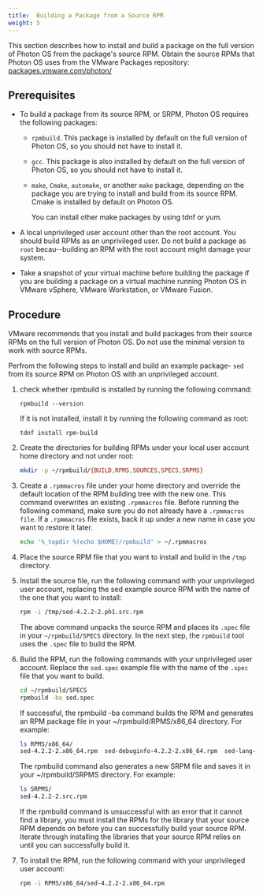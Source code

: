 ```yaml
---
title:  Building a Package from a Source RPM
weight: 5
---
```


This section describes how to install and build a package on the full version of Photon OS from the package's source RPM. Obtain the source RPMs that Photon OS uses from the VMware Packages repository: [packages.vmware.com/photon/](https://packages.vmware.com/photon)


## Prerequisites

- To build a package from its source RPM, or SRPM, Photon OS requires the following packages:  

    * `rpmbuild`. This package is installed by default on the full version of Photon OS, so you should not have to install it. 
    * `gcc`. This package is also installed by default on the full version of Photon OS, so you should not have to install it. 
    * `make`, `Cmake`, `automake`, or another `make` package, depending on the package you are trying to install and build from its source RPM. Cmake is installed by default on Photon OS. 
        
        You can install other make packages by using tdnf or yum.  

- A local unprivileged user account other than the root account. You should build RPMs as an unprivileged user. Do not build a package as `root` becau--building an RPM with the root account might damage your system. 
- Take a snapshot of your virtual machine before building the package if you are building a package on a virtual machine running Photon OS in VMware vSphere, VMware Workstation, or VMware Fusion.


## Procedure

VMware recommends that you install and build packages from their source RPMs on the full version of Photon OS. Do not use the minimal version to work with source RPMs.  

Perfrom the following steps to install and build an example package- `sed` from its source RPM on Photon OS with an unprivileged account. 

1. check whether rpmbuild is installed by running the following command: 
	
    ```
    rpmbuild --version
    ```
    If it is not installed, install it by running the following command as root: 
	
    ```
    tdnf install rpm-build
    ```

1. Create the directories for building RPMs under your local user account home directory and not under root:
	
    ```bash
    mkdir -p ~/rpmbuild/{BUILD,RPMS,SOURCES,SPECS,SRPMS}
    ```

1. Create a `.rpmmacros` file under your home directory and override the default location of the RPM building tree with the new one. This command overwrites an existing `.rpmmacros` file. Before running the following command, make sure you do not already have a `.rpmmacros file`. If a `.rpmmacros` file exists, back it up under a new name in case you want to restore it later.    

    ```bash
    echo '%_topdir %(echo $HOME)/rpmbuild' > ~/.rpmmacros
    ```

1. Place the source RPM file that you want to install and build in the `/tmp` directory. 
1. Install the source file, run the following command with your unprivileged user account, replacing the sed example source RPM with the name of the one that you want to install: 

	
    ```bash
    rpm -i /tmp/sed-4.2.2-2.ph1.src.rpm
    ```

    The above command unpacks the source RPM and places its `.spec` file in your `~/rpmbuild/SPECS` directory. In the next step, the `rpmbuild` tool uses the `.spec` file to build the RPM. 
1. Build the RPM, run the following commands with your unprivileged user account. Replace the `sed.spec` example file with the name of the `.spec` file that you want to build. 
	
    ```bash
    cd ~/rpmbuild/SPECS
	rpmbuild -ba sed.spec
    ```

    If successful, the rpmbuild -ba command builds the RPM and generates an RPM package file in your ~/rpmbuild/RPMS/x86_64 directory. For example:
	
    ```bash
    ls RPMS/x86_64/
	sed-4.2.2-2.x86_64.rpm  sed-debuginfo-4.2.2-2.x86_64.rpm  sed-lang-4.2.2-2.x86_64.rpm
    ```

    The rpmbuild command also generates a new SRPM file and saves it in your ~/rpmbuild/SRPMS directory. For example:  

    ```bash
    ls SRPMS/
	sed-4.2.2-2.src.rpm
    ```

    If the rpmbuild command is unsuccessful with an error that it cannot find a library, you must install the RPMs for the library that your source RPM depends on before you can successfully build your source RPM. Iterate through installing the libraries that your source RPM relies on until you can successfully build it. 

1. To install the RPM, run the following command with your unprivileged user account:  
	
    ```bash
    rpm -i RPMS/x86_64/sed-4.2.2-2.x86_64.rpm
    ```
